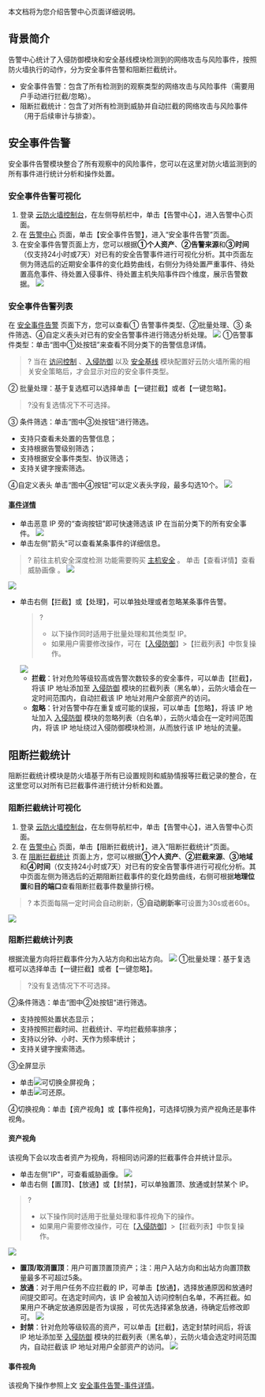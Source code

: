 本文档将为您介绍告警中心页面详细说明。

## 背景简介
告警中心统计了入侵防御模块和安全基线模块检测到的网络攻击与风险事件，按照防火墙执行的动作，分为安全事件告警和阻断拦截统计。
- 安全事件告警：包含了所有检测到的观察类型的网络攻击与风险事件（需要用户手动进行拦截/忽略）。
- 阻断拦截统计：包含了对所有检测到威胁并自动拦截的网络攻击与风险事件（用于后续审计与排查）。

## 安全事件告警
安全事件告警模块整合了所有观察中的风险事件，您可以在这里对防火墙监测到的所有事件进行统计分析和操作处置。
### 安全事件告警可视化
  1. 登录 [云防火墙控制台](https://console.cloud.tencent.com/cfw/warncenter)，在左侧导航栏中，单击【告警中心】，进入告警中心页面。
  2. 在 [告警中心](https://console.cloud.tencent.com/cfw/warncenter/event) 页面，单击【安全事件告警】，进入“安全事件告警”页面。
  3. 在安全事件告警页面上方，您可以根据**①个人资产**、**②告警来源**和**③时间**（仅支持24小时或7天）对已有的安全告警事件进行可视化分析。其中页面左侧为筛选后的近期安全事件的变化趋势曲线，右侧分为待处置严重事件、待处置高危事件、待处置入侵事件、待处置主机失陷事件四个维度，展示告警数据。
![](https://main.qcloudimg.com/raw/70d1d8af7c41ebf13709b490340bc6c0.png)

### 安全事件告警列表
在 [安全事件告警](https://console.cloud.tencent.com/cfw/warncenter) 页面下方，您可以查看① 告警事件类型、②批量处理、③ 条件筛选、④自定义表头对已有的安全告警事件进行筛选分析处理。
 ![](https://main.qcloudimg.com/raw/c7e370dec89188c756c6c25023e6103a.png)
 ①告警事件类型：单击“图中①处按钮”来查看不同分类下的告警信息详情。
> ? 当在 [访问控制](https://cloud.tencent.com/document/product/1132/45856) 、[入侵防御](https://cloud.tencent.com/document/product/1132/45857) 以及 [安全基线](https://console.cloud.tencent.com/cfw/secline) 模块配置好云防火墙所需的相关安全策略后，才会显示对应的安全事件类型。
> 
  ② 批量处理：基于复选框可以选择单击【一键拦截】或者【一键忽略】。
>?没有复选情况下不可选择。
>
 ③ 条件筛选：单击“图中③处按钮“进行筛选。
 - 支持只查看未处置的告警信息；
 - 支持根据告警级别筛选；
 - 支持根据安全事件类型、协议筛选；
 - 支持关键字搜索筛选。

④自定义表头
 单击“图中④按钮”可以定义表头字段，最多勾选10个。
![](https://main.qcloudimg.com/raw/aa78deea6692d18038c0de2c8ea69194.png)
#### [事件详情](id:keshihua)
- 单击恶意 IP 旁的“查询按钮”即可快速筛选该 IP 在当前分类下的所有安全事件。
![](https://main.qcloudimg.com/raw/08ba16fd4db6956825609153f0702f1b.png)
- 单击左侧"箭头"可以查看某条事件的详细信息。
> ?  前往主机安全深度检测 功能需要购买 [主机安全](https://cloud.tencent.com/document/product/296) 。
> 单击【查看详情】查看威胁画像 。
> ![](https://main.qcloudimg.com/raw/dcf1e4777e554a4e9a4b4c09754a64d0.jpg)
> 
![](https://main.qcloudimg.com/raw/397f6e079eaa1d06d270b9b9a5dc8f9c.jpg)
- 单击右侧【拦截】或【处理】，可以单独处理或者忽略某条事件告警。
  > ?
  > - 以下操作同时适用于批量处理和其他类型 IP。
  >-  如果用户需要修改操作，可在【[入侵防御](https://console.cloud.tencent.com/cfw/ips)】>【拦截列表】中恢复操作。
  > 
  ![](https://main.qcloudimg.com/raw/6a02338d1854f380ff968e882d226a23.jpg)
  - **拦截**：针对危险等级较高或告警次数较多的安全事件，可以单击【拦截】，将该 IP 地址添加至 [入侵防御](https://console.cloud.tencent.com/cfw/ips) 模块的拦截列表（黑名单），云防火墙会在一定时间范围内，自动拦截该 IP 地址对用户全部资产的访问。
  - **忽略**：针对告警中存在重复或可能的误报，可以单击【忽略】，将该 IP 地址加入 [入侵防御](https://console.cloud.tencent.com/cfw/ips) 模块的忽略列表（白名单），云防火墙会在一定时间范围内，将该 IP 地址绕过入侵防御模块检测，从而放行该 IP 地址的流量。

## 阻断拦截统计
阻断拦截统计模块是防火墙基于所有已设置规则和威胁情报等拦截记录的整合，在这里您可以对所有已拦截事件进行统计分析和处置。
### 阻断拦截统计可视化
 1. 登录 [云防火墙控制台](https://console.cloud.tencent.com/cfw/warncenter)，在左侧导航栏中，单击【告警中心】，进入告警中心页面。
 2. 在 [告警中心](https://console.cloud.tencent.com/cfw/warncenter/event) 页面，单击【阻断拦截统计】，进入“阻断拦截统计”页面。
 3.  在 [阻断拦截统计](https://console.cloud.tencent.com/cfw/warncenter/block) 页面上方，您可以根据**①个人资产**、**②拦截来源**、**③地域**和**④时间**（仅支持24小时或7天）对已有的安全告警事件进行可视化分析。其中页面左侧为筛选后的近期阻断拦截事件的变化趋势曲线，右侧可根据**地理位置**和**目的端口**查看阻断拦截事件数量排行榜。
 > ? 本页面每隔一定时间会自动刷新，**⑤自动刷新率**可设置为30s或者60s。
 > 
![](https://main.qcloudimg.com/raw/8539bf6ed0c0e59d721e588ef2ca74c2.png)

### 阻断拦截统计列表
根据流量方向将拦截事件分为入站方向和出站方向。
![](https://main.qcloudimg.com/raw/a95087c27ad44ca4daf2e47bf9d55744.png)
 ①批量处理：基于复选框可以选择单击【一键拦截】或者【一键忽略】。
>?没有复选情况下不可选择。
>
②条件筛选：单击“图中②处按钮“进行筛选。
 - 支持按照处置状态显示；
 - 支持按照拦截时间、拦截统计、平均拦截频率排序；
 - 支持以分钟、小时、天作为频率统计；
 - 支持关键字搜索筛选。

③全屏显示
 - 单击![](https://main.qcloudimg.com/raw/3e8d19212c5f062acace92276889cf9e.png)可切换全屏视角；
 - 单击![](https://main.qcloudimg.com/raw/38aac1bda3c2ed4054d997dce9357ab3.png)可还原。

④切换视角：单击【资产视角】或【事件视角】，可选择切换为资产视角还是事件视角。

#### 资产视角
该视角下会以攻击者资产为视角，将相同访问源的拦截事件合并统计显示。
- 单击左侧"IP"，可查看威胁画像。
 ![](https://main.qcloudimg.com/raw/1fdb1b7d7113c630b40c6faa90db8e43.jpg)
- 单击右侧【置顶】、【放通】或【封禁】，可以单独置顶、放通或封禁某个 IP。
 > ? 
 > - 以下操作同时适用于批量处理和事件视角下的操作。
 >-  如果用户需要修改操作，可在【[入侵防御](https://console.cloud.tencent.com/cfw/ips)】>【拦截列表】中恢复操作。
 
 ![](https://main.qcloudimg.com/raw/d664a912a4028421ef961f240149b9ff.jpg)
 
  - **置顶/取消置顶**：用户可置顶置顶资产；注：用户入站方向和出站方向置顶数量最多不可超过5条。
  - **放通**：对于用户任务不应拦截的 IP，可单击【放通】，选择放通原因和放通时间提交即可。在选定时间内，该 IP 会被加入访问控制白名单，不再拦截。如果用户不确定放通原因是否为误报 ，可优先选择紧急放通，待确定后修改即可。
 ![](https://main.qcloudimg.com/raw/1714291fa97d972f42e6074096cd0248.png)
 - **封禁**：针对危险等级较高的资产，可以单击【拦截】，选定封禁时间后，将该 IP 地址添加至 [入侵防御](https://console.cloud.tencent.com/cfw/ips) 模块的拦截列表（黑名单），云防火墙会选定时间范围内，自动拦截该 IP 地址对用户全部资产的访问。
![](https://main.qcloudimg.com/raw/818662a621de119817bc0bfe48a7e530.png)

#### 事件视角
该视角下操作参照上文 [安全事件告警-事件详情](#keshihua)。
